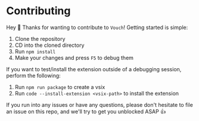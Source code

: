 # Contributing

Hey 👋 Thanks for wanting to contribute to `Vouch`! Getting started is simple:

1. Clone the repository
2. CD into the cloned directory
3. Run `npm install`
4. Make your changes and press `F5` to debug them

If you want to test/install the extension outside of a debugging session, perform the following:

1. Run `npm run package` to create a vsix
1. Run `code --install-extension <vsix-path>` to install the extension

If you run into any issues or have any questions, please don't hesitate to file an issue on this repo, and we'll try to get you unblocked ASAP 👍
